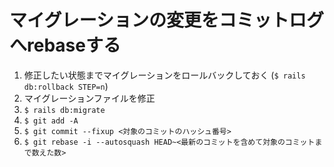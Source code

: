 # マイグレーションの変更をコミットログへrebaseする
1. 修正したい状態までマイグレーションをロールバックしておく (`$ rails db:rollback STEP=n`)
2. マイグレーションファイルを修正
3. `$ rails db:migrate`
4. `$ git add -A`
5. `$ git commit --fixup <対象のコミットのハッシュ番号>`
6. `$ git rebase -i --autosquash HEAD~<最新のコミットを含めて対象のコミットまで数えた数>`

